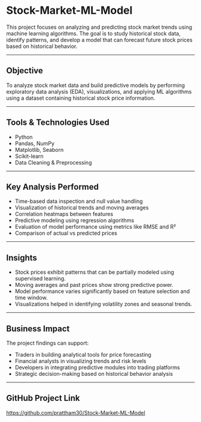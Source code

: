 # Stock-Market-ML-Model

This project focuses on analyzing and predicting stock market trends using machine learning algorithms. The goal is to study historical stock data, identify patterns, and develop a model that can forecast future stock prices based on historical behavior.

---

## Objective

To analyze stock market data and build predictive models by performing exploratory data analysis (EDA), visualizations, and applying ML algorithms using a dataset containing historical stock price information.

---

## Tools & Technologies Used

- Python  
- Pandas, NumPy  
- Matplotlib, Seaborn  
- Scikit-learn  
- Data Cleaning & Preprocessing  

---

## Key Analysis Performed

- Time-based data inspection and null value handling  
- Visualization of historical trends and moving averages  
- Correlation heatmaps between features  
- Predictive modeling using regression algorithms  
- Evaluation of model performance using metrics like RMSE and R²  
- Comparison of actual vs predicted prices  

---

## Insights

- Stock prices exhibit patterns that can be partially modeled using supervised learning.  
- Moving averages and past prices show strong predictive power.  
- Model performance varies significantly based on feature selection and time window.  
- Visualizations helped in identifying volatility zones and seasonal trends.

---

## Business Impact

The project findings can support:

- Traders in building analytical tools for price forecasting  
- Financial analysts in visualizing trends and risk levels  
- Developers in integrating predictive modules into trading platforms  
- Strategic decision-making based on historical behavior analysis  

---

## GitHub Project Link

https://github.com/prattham30/Stock-Market-ML-Model

